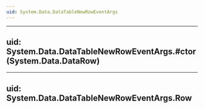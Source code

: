 ```yaml
---
uid: System.Data.DataTableNewRowEventArgs
---
```


---
uid: System.Data.DataTableNewRowEventArgs.#ctor(System.Data.DataRow)
---

---
uid: System.Data.DataTableNewRowEventArgs.Row
---
